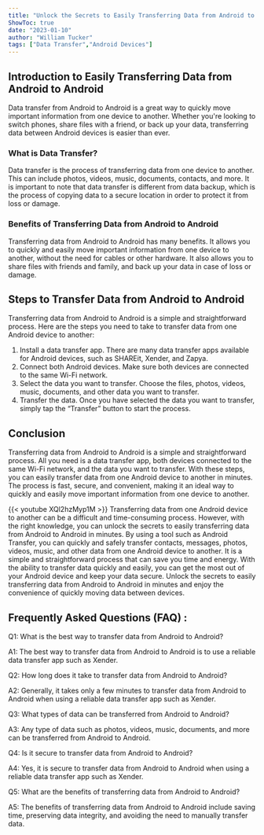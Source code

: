 ```yaml
---
title: "Unlock the Secrets to Easily Transferring Data from Android to Android in Minutes!"
ShowToc: true 
date: "2023-01-10"
author: "William Tucker" 
tags: ["Data Transfer","Android Devices"]
---
```

## Introduction to Easily Transferring Data from Android to Android

Data transfer from Android to Android is a great way to quickly move important information from one device to another. Whether you're looking to switch phones, share files with a friend, or back up your data, transferring data between Android devices is easier than ever. 

### What is Data Transfer?

Data transfer is the process of transferring data from one device to another. This can include photos, videos, music, documents, contacts, and more. It is important to note that data transfer is different from data backup, which is the process of copying data to a secure location in order to protect it from loss or damage. 

### Benefits of Transferring Data from Android to Android

Transferring data from Android to Android has many benefits. It allows you to quickly and easily move important information from one device to another, without the need for cables or other hardware. It also allows you to share files with friends and family, and back up your data in case of loss or damage. 

## Steps to Transfer Data from Android to Android

Transferring data from Android to Android is a simple and straightforward process. Here are the steps you need to take to transfer data from one Android device to another: 

1. Install a data transfer app. There are many data transfer apps available for Android devices, such as SHAREit, Xender, and Zapya. 
2. Connect both Android devices. Make sure both devices are connected to the same Wi-Fi network. 
3. Select the data you want to transfer. Choose the files, photos, videos, music, documents, and other data you want to transfer. 
4. Transfer the data. Once you have selected the data you want to transfer, simply tap the “Transfer” button to start the process. 

## Conclusion

Transferring data from Android to Android is a simple and straightforward process. All you need is a data transfer app, both devices connected to the same Wi-Fi network, and the data you want to transfer. With these steps, you can easily transfer data from one Android device to another in minutes. The process is fast, secure, and convenient, making it an ideal way to quickly and easily move important information from one device to another.

{{< youtube XQl2hzMyp1M >}} 
Transferring data from one Android device to another can be a difficult and time-consuming process. However, with the right knowledge, you can unlock the secrets to easily transferring data from Android to Android in minutes. By using a tool such as Android Transfer, you can quickly and safely transfer contacts, messages, photos, videos, music, and other data from one Android device to another. It is a simple and straightforward process that can save you time and energy. With the ability to transfer data quickly and easily, you can get the most out of your Android device and keep your data secure. Unlock the secrets to easily transferring data from Android to Android in minutes and enjoy the convenience of quickly moving data between devices.

## Frequently Asked Questions (FAQ) :
Q1: What is the best way to transfer data from Android to Android?

A1: The best way to transfer data from Android to Android is to use a reliable data transfer app such as Xender.

Q2: How long does it take to transfer data from Android to Android?

A2: Generally, it takes only a few minutes to transfer data from Android to Android when using a reliable data transfer app such as Xender.

Q3: What types of data can be transferred from Android to Android?

A3: Any type of data such as photos, videos, music, documents, and more can be transferred from Android to Android.

Q4: Is it secure to transfer data from Android to Android?

A4: Yes, it is secure to transfer data from Android to Android when using a reliable data transfer app such as Xender.

Q5: What are the benefits of transferring data from Android to Android?

A5: The benefits of transferring data from Android to Android include saving time, preserving data integrity, and avoiding the need to manually transfer data.


